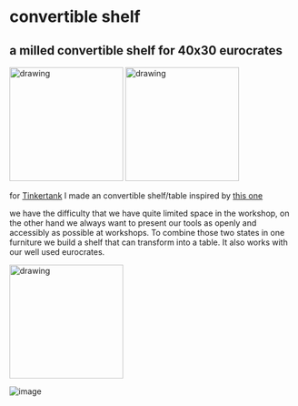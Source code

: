# convertible shelf
## a milled convertible shelf for 40x30 eurocrates

<img src="https://github.com/user-attachments/assets/df000110-fbe8-4301-8671-10af97dc0219" alt="drawing" width="200"/>
<img src="https://github.com/user-attachments/assets/12690f10-6b92-4c64-a0e0-feff867c66ac" alt="drawing" width="200"/>

for [Tinkertank](http://www.tinkertank.de "wow!") I made an convertible shelf/table inspired by [this one
](https://expandfurniture.com/products/shelf-table-convertible-bookshelf-to-table)

we have the difficulty that we have quite limited space in the workshop, on the other hand we always want to present our tools as openly and accessibly as possible at workshops. To combine those two states in one furniture we build a shelf that can transform into a table. It also works with our well used eurocrates.

<img src="https://github.com/user-attachments/assets/247d77d6-2281-451a-82a5-8135936aafe6" alt="drawing" width="200"/>

![image](https://github.com/user-attachments/assets/247d77d6-2281-451a-82a5-8135936aafe6)
